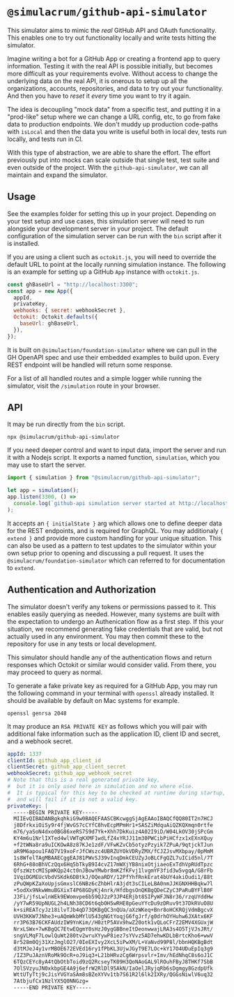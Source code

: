 # `@simulacrum/github-api-simulator`

This simulator aims to mimic the _real_ GitHub API and OAuth functionality. This enables one to try out functionality locally and write tests hitting the simulator.

Imagine writing a bot for a GitHub App or creating a frontend app to query information. Testing it with the real API is possible initially, but becomes more difficult as your requirements evolve. Without access to change the underlying data on the real API, it is onerous to setup up all the organizations, accounts, repositories, and data to try out your functionality. And then you have to _reset_ it _every_ time you want to try it again.

The idea is decoupling "mock data" from a specific test, and putting it in a "prod-like" setup where we can change a URL config, etc, to go from fake data to production endpoints. We don't muddy up production code-paths with `isLocal` and then the data you write is useful both in local dev, tests run locally, and tests run in CI.

With this type of abstraction, we are able to share the effort. The effort previously put into mocks can scale outside that single test, test suite and even outside of the project. With the `github-api-simulator`, we can all maintain and expand the simulator.

## Usage

See the examples folder for setting this up in your project. Depending on your test setup and use cases, this simulation server will need to run alongside your development server in your project. The default configuration of the simulation server can be run with the `bin` script after it is installed.

If you are using a client such as `octokit.js`, you will need to override the default URL to point at the locally running simulation instance. The following is an example for setting up a GitHub `App` instance with `octokit.js`.

```js
const ghBaseUrl = "http://localhost:3300";
const app = new App({
  appId,
  privateKey,
  webhooks: { secret: webhookSecret },
  Octokit: Octokit.defaults({
    baseUrl: ghBaseUrl,
  }),
});
```

It is built on `@simulaction/foundation-simulator` where we can pull in the GH OpenAPI spec and use their embedded examples to build upon. Every REST endpoint will be handled will return some response.

For a list of all handled routes and a simple logger while running the simulator, visit the `/simulation` route in your browser.

## API

It may be run directly from the `bin` script.

```shell
npx @simulacrum/github-api-simulator
```

If you need deeper control and want to input data, import the server and run it with a Nodejs script. It exports a named function, `simulation`, which you may use to start the server.

```js
import { simulation } from "@simulacrum/github-api-simulator";

let app = simulation();
app.listen(3300, () =>
  console.log(`github-api simulation server started at http://localhost:3300`)
);
```

It accepts an `{ initialState }` arg which allows one to define deeper data for the REST endpoints, and is required for GraphQL. You may additionaly `{ extend }` and provide more custom handling for your unique situation. This can also be used as a pattern to test updates to the simulator within your own setup prior to opening and discussing a pull request. It uses the `@simulacrum/foundation-simulator` which can referred to for documentation to `extend`.

## Authentication and Authorization

The simulator doesn't verify any tokens or permissions passed to it. This enables easily querying as needed. However, many systems are built with the expectation to undergo an Authenication flow as a first step. If this your situation, we recommend generating fake credentials that are valid, but not actually used in any environment. You may then commit these to the repository for use in any tests or local development.

This simulator should handle any of the authentication flows and return responses which Octokit or similar would consider valid. From there, you may proceed to query as normal.

To generate a fake private key as required for a GitHub App, you may run the following command in your terminal with `openssl` already installed. It should be available by default on Mac systems for example.

```shell
openssl genrsa 2048
```

It may produce an `RSA PRIVATE KEY` as follows which you will pair with additional fake information such as the application ID, client ID and secret, and a webhook secret.

```yml
appId: 1337
clientId: github_app_client_id
clientSecret: github_app_client_secret
webhookSecret: github_app_webhook_secret
# Note that this is a real generated private key,
#  but it is only used here in simulation and no where else.
#  It is typical for this key to be checked at runtime during startup,
#  and will fail if it is not a valid key.
privateKey: |
  -----BEGIN PRIVATE KEY-----
  MIIEvQIBADANBgkqhkiG9w0BAQEFAASCBKcwggSjAgEAAoIBAQCfQQ80IT2n7HCJ
  j8DfrkxiOiSy9r4fjWvGS7cCYfC8hvEcpMPmHr1+SASZiMdquAiQZKQXmqn0rtfe
  m76/yaSoN4dxo0BG86xeRS7S9d7Yk+Xhh7DkKuiz4A02I9iD/W04LkOV30jSPcGm
  KY4m6u1NrlIXTed4wlVWTqKXMF1wdLfZ4xYRJJ11m30PWCibPiHCfzx1xEXnXQuy
  +f2tWNa8ra9uICKOwA8z87KJe1zdF/VFwKZvCb5otyzPzyik7ZPuA/9qtjckTJun
  aR9M6apou1FAQ7V19xoFrJfCWszc4UBRZUYOkVDRyZMX/fCJZJsvMXbpay/0pMmM
  1s8WfelTAgMBAAECggEAJ81PWvSJ39vInqDmkCEUZyJoBLCFgQZL7uICid5nl/7T
  6RhG+88oBhVCzQqx6Hq5bTkyB9I4cvZ17mWXjYB8nixOtjiaeoExTdhVpRUdTpzc
  QfszWztcMISpWKQp24ct0nJBowYMwbr8mKZfKFvj1lvgmYF3fid3w5vgqA/G8rFb
  1VqiDGMEUcVbdVSKdk6DBtkJ/OQeaRDY/12PfYhfRnkErat4bUY4akiOudi1/88t
  zPuQWpKZaXoUpjsGmxslC6NBz6cZhbHlrA3jdt3sCILeLBA0nmJJKGNXHHBqkw7l
  +5odXx9NkwWmuBGXixT4P68GDyKj4nrk/HfdbgsOnQKBgQDeCZyC3PaRuBYFlB0F
  J3Fi/jfsLwlnWEk9EWomvpe6b59QJ2zP3JP4ERjbt8SIPyWFJN8r36/rzqUYddHw
  /yY7wR59UpNUGL2h4LNh38CD6t6qbOH5wRHE8pGeuYYcDu9zDRuv9t37DkRVuO8U
  k+siREATcyJz18ilvTJb4qD73QKBgQC3nQUa/aXzWKeq+Bnr8oHCKRQjVdmBgcvX
  UVH3KKW7JNhe3+uAQmWkbMYlU543gNGtYoqjG6fgJrf/g0drhOYHuhw6JXAtx6KF
  rr3P63B76CKFAUdzIW9YnKim//H0ztP5AVx9hwZ20otk1vQLoCFrZ2EMV4XGUxjW
  NrxLSWx+7wKBgQC7EtwEQgmY0sHzJ0ygGBBneItDeonwwajLRA3s4O5TjVJsJRt/
  sngVLMqF7LowlQuWt280tv2wruXYywP8iez7sYVvz5AD7ehwKDLbBrtcKho6+wwV
  8r528m0Qj31XzJmglO27/0IeEXIvy2XcL5iPwXM/L+VaNvd99P8l/bbnHQKBgBdt
  d3tMJeJ4y1vrMBOE672EVEd16ry1fPbKL3UjwJGyT9E7LOc+kY17O4UDuEpIq3g9
  /IZ3PuJAznVRoMk9OcR+oJ9iq3+L21bHRvzCg6Wrpsvlr+Imv/hEdNhqC8s6oJ1C
  6TQzCEYc8yA4tQbOtbToid9zQ2RcseyTK09H3QoNAoGAL9lROuhFByJ8THKf7SbB
  7OlSVzyuJN0xkbpGE4A9j6efrW2RlDl95AkN/IaOelJRyjqRb6sDgmgy8GzdpUfk
  WttUTyTtj9cJisYVGYaSAm8sBZeXYVv1tb7S61R2l6lk2IXRy/QGGsNiwlV6uq32
  7AtbjufCx1NzlYX5Q0NNGzg=
  -----END PRIVATE KEY-----
```
